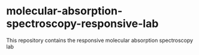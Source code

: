 # molecular-absorption-spectroscopy-responsive-lab
This repository contains the responsive molecular absorption spectroscopy lab
